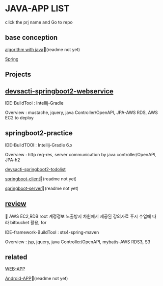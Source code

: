 # JAVA-APP LIST
click the prj name and Go to repo

## base conception

[algorithm with java](https://github.com/devsacti/Algorithms_Query/tree/main/Algorithm/java)🏴(readme not yet)

[Spring](https://github.com/devsacti/JAVA-APP/blob/main/Springs.md)

## Projects

## [devsacti-springboot2-webservice](https://github.com/devsacti/devsacti-springboot2-webservice)
IDE-BuildTool : Intellij-Gradle

Overview : mustache, jquery, java Controller/OpenAPI, JPA-AWS RDS, AWS EC2 to deploy

## springboot2-practice
IDE-BuildTOOl : Intellij-Gradle 6.x

Overview : http req-res, server communication by java controller/OpenAPI, JPA-h2

[devsacti-springboot2-todolist](https://github.com/devsacti/devsacti-springboot2-todolist)

[springboot-client](https://github.com/devsacti/springboot-client)🏴(readme not yet)

[springboot-server](https://github.com/devsacti/springboot-server)🏴(readme not yet)

## [review](https://bitbucket.org/devsacti/devsacti-spring-webservice/src/master/)
🚩 AWS EC2,RDB root 계정정보 노출방지 차원에서 제공된 강의자료 푸시 수업에 따라 bitbucket 활용, for 

IDE-framework-BuildTool : sts4-spring-maven

Overview : jsp, jquery, java Controller/OpenAPI, mybatis-AWS RDS3, S3

## related
[WEB-APP](https://github.com/devsacti/WEB-APP)

[Android-APP](https://github.com/devsacti/Android-APP)🏴(readme not yet)

